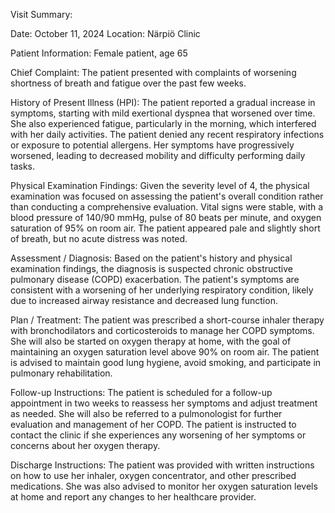 Visit Summary:

Date: October 11, 2024
Location: Närpiö Clinic

Patient Information:
Female patient, age 65

Chief Complaint:
The patient presented with complaints of worsening shortness of breath and fatigue over the past few weeks.

History of Present Illness (HPI):
The patient reported a gradual increase in symptoms, starting with mild exertional dyspnea that worsened over time. She also experienced fatigue, particularly in the morning, which interfered with her daily activities. The patient denied any recent respiratory infections or exposure to potential allergens. Her symptoms have progressively worsened, leading to decreased mobility and difficulty performing daily tasks.

Physical Examination Findings:
Given the severity level of 4, the physical examination was focused on assessing the patient's overall condition rather than conducting a comprehensive evaluation. Vital signs were stable, with a blood pressure of 140/90 mmHg, pulse of 80 beats per minute, and oxygen saturation of 95% on room air. The patient appeared pale and slightly short of breath, but no acute distress was noted.

Assessment / Diagnosis:
Based on the patient's history and physical examination findings, the diagnosis is suspected chronic obstructive pulmonary disease (COPD) exacerbation. The patient's symptoms are consistent with a worsening of her underlying respiratory condition, likely due to increased airway resistance and decreased lung function.

Plan / Treatment:
The patient was prescribed a short-course inhaler therapy with bronchodilators and corticosteroids to manage her COPD symptoms. She will also be started on oxygen therapy at home, with the goal of maintaining an oxygen saturation level above 90% on room air. The patient is advised to maintain good lung hygiene, avoid smoking, and participate in pulmonary rehabilitation.

Follow-up Instructions:
The patient is scheduled for a follow-up appointment in two weeks to reassess her symptoms and adjust treatment as needed. She will also be referred to a pulmonologist for further evaluation and management of her COPD. The patient is instructed to contact the clinic if she experiences any worsening of her symptoms or concerns about her oxygen therapy.

Discharge Instructions:
The patient was provided with written instructions on how to use her inhaler, oxygen concentrator, and other prescribed medications. She was also advised to monitor her oxygen saturation levels at home and report any changes to her healthcare provider.
